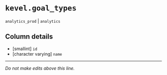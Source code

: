 # `kevel.goal_types`
`analytics_prod` | `analytics`

## Column details
* [smallint]  `id`
* [character varying] `name`

-------------------------------------------------------------------------------
*Do not make edits above this line.*
